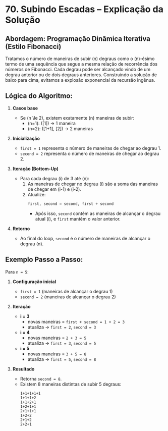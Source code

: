 # 70. Subindo Escadas – Explicação da Solução

## Abordagem: Programação Dinâmica Iterativa (Estilo Fibonacci)

Tratamos o número de maneiras de subir \(n\) degraus como o \(n\)-ésimo termo de uma sequência que segue a mesma relação de recorrência dos números de Fibonacci. Cada degrau pode ser alcançado vindo de um degrau anterior ou de dois degraus anteriores. Construindo a solução de baixo para cima, evitamos a explosão exponencial da recursão ingênua.

## Lógica do Algoritmo:

1. **Casos base**

   - Se \(n \le 2\), existem exatamente \(n\) maneiras de subir:
     - \(n=1\): \([1]\) → 1 maneira
     - \(n=2\): \([1+1], [2]\) → 2 maneiras

2. **Inicialização**

   - `first = 1` representa o número de maneiras de chegar ao degrau 1.
   - `second = 2` representa o número de maneiras de chegar ao degrau 2.

3. **Iteração (Bottom-Up)**

   - Para cada degrau \(i\) de 3 até \(n\):
     1. As maneiras de chegar no degrau \(i\) são a soma das maneiras de chegar em \(i-1\) e \(i-2\).
     2. Atualize:
        ```python
        first, second = second, first + second
        ```
        - Após isso, `second` contém as maneiras de alcançar o degrau atual \(i\), e `first` mantém o valor anterior.

4. **Retorno**
   - Ao final do loop, `second` é o número de maneiras de alcançar o degrau \(n\).

## Exemplo Passo a Passo:

Para `n = 5`:

1. **Configuração inicial**

   - `first = 1` (maneiras de alcançar o degrau 1)
   - `second = 2` (maneiras de alcançar o degrau 2)

2. **Iteração**

   - **i = 3**
     - novas maneiras = `first + second = 1 + 2 = 3`
     - atualiza → `first = 2`, `second = 3`
   - **i = 4**
     - novas maneiras = `2 + 3 = 5`
     - atualiza → `first = 3`, `second = 5`
   - **i = 5**
     - novas maneiras = `3 + 5 = 8`
     - atualiza → `first = 5`, `second = 8`

3. **Resultado**
   - Retorna `second = 8`.
   - Existem 8 maneiras distintas de subir 5 degraus:
     ```
     1+1+1+1+1
     1+1+1+2
     1+1+2+1
     1+2+1+1
     2+1+1+1
     1+2+2
     2+1+2
     2+2+1
     ```
